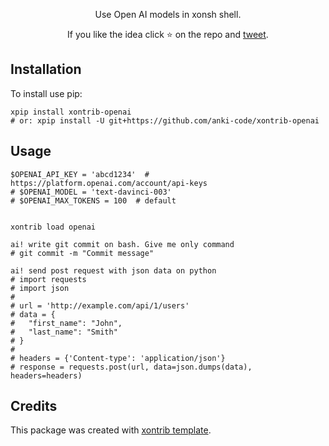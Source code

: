 <p align="center">
Use Open AI models in xonsh shell.
</p>

<p align="center">  
If you like the idea click ⭐ on the repo and <a href="https://twitter.com/intent/tweet?text=Nice%20xontrib%20for%20the%20xonsh%20shell!&url=https://github.com/anki-code/xontrib-openai" target="_blank">tweet</a>.
</p>


## Installation

To install use pip:

```xsh
xpip install xontrib-openai
# or: xpip install -U git+https://github.com/anki-code/xontrib-openai
```

## Usage

```xsh
$OPENAI_API_KEY = 'abcd1234'  # https://platform.openai.com/account/api-keys
# $OPENAI_MODEL = 'text-davinci-003'
# $OPENAI_MAX_TOKENS = 100  # default


xontrib load openai

ai! write git commit on bash. Give me only command
# git commit -m "Commit message"

ai! send post request with json data on python
# import requests
# import json
# 
# url = 'http://example.com/api/1/users'
# data = {
#   "first_name": "John",
#   "last_name": "Smith"
# }
# 
# headers = {'Content-type': 'application/json'}
# response = requests.post(url, data=json.dumps(data), headers=headers)
```

## Credits

This package was created with [xontrib template](https://github.com/xonsh/xontrib-template).
